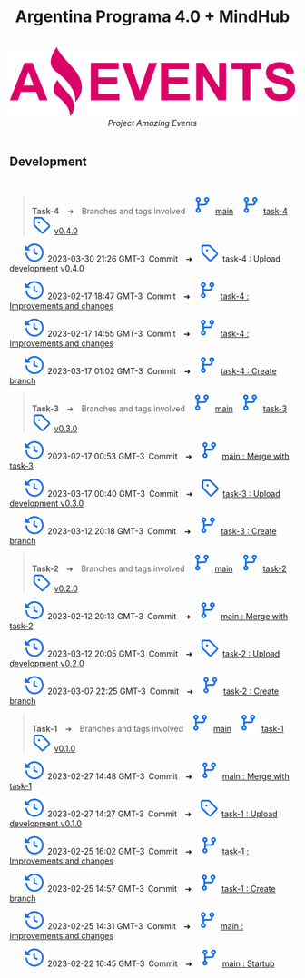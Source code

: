 <h1 align="center">Argentina Programa 4.0 + MindHub</h1>

<p align="center">
  <br>
  <img src="./assets/img/logo.png" alt="logo"/>
  <br>
  <i>Project Amazing Events</i>
  <br>
  <br>
</p>

## Development

<br>

> **Task-4**&emsp;➜&emsp;Branches and tags involved&emsp;![branch](./assets/img/icon/branch.svg)&ensp;[main](https://github.com/CarlosArielPaz/AE_Carlos_Ariel_Paz/tree/main)&emsp;![branch](./assets/img/icon/branch.svg)&ensp;[task-4](https://github.com/CarlosArielPaz/AE_Carlos_Ariel_Paz/tree/task-4)&emsp;![tag](./assets/img/icon/tag.svg)&ensp;[v0.4.0](https://github.com/CarlosArielPaz/AE_Carlos_Ariel_Paz/releases/tag/v0.4.0)

&emsp;&emsp;![commit](./assets/img/icon/commit.svg)&ensp;2023-03-30 21:26 GMT-3&ensp;Commit&emsp;➜&emsp;![branch](./assets/img/icon/tag.svg)&ensp;task-4 : Upload development v0.4.0

&emsp;&emsp;![commit](./assets/img/icon/commit.svg)&ensp;2023-02-17 18:47 GMT-3&ensp;Commit&emsp;➜&emsp;![branch](./assets/img/icon/branch.svg)&ensp;[task-4 : Improvements and changes](https://github.com/CarlosArielPaz/AE_Carlos_Ariel_Paz/tree/9a7d78d98fc60d1680cb3d95177a3800ba72a905)

&emsp;&emsp;![commit](./assets/img/icon/commit.svg)&ensp;2023-02-17 14:55 GMT-3&ensp;Commit&emsp;➜&emsp;![branch](./assets/img/icon/branch.svg)&ensp;[task-4 : Improvements and changes](https://github.com/CarlosArielPaz/AE_Carlos_Ariel_Paz/tree/5f60c11153737d24b7cb2a679d037decd29d694a)

&emsp;&emsp;![commit](./assets/img/icon/commit.svg)&ensp;2023-03-17 01:02 GMT-3&ensp;Commit&emsp;➜&emsp;![branch](./assets/img/icon/branch.svg)&ensp;[task-4 : Create branch](https://github.com/CarlosArielPaz/AE_Carlos_Ariel_Paz/tree/947a65dab1e73e987bf2f0edfec2efe822f8eaef)

> **Task-3**&emsp;➜&emsp;Branches and tags involved&emsp;![branch](./assets/img/icon/branch.svg)&ensp;[main](https://github.com/CarlosArielPaz/AE_Carlos_Ariel_Paz/tree/main)&emsp;![branch](./assets/img/icon/branch.svg)&ensp;[task-3](https://github.com/CarlosArielPaz/AE_Carlos_Ariel_Paz/tree/task-3)&emsp;![tag](./assets/img/icon/tag.svg)&ensp;[v0.3.0](https://github.com/CarlosArielPaz/AE_Carlos_Ariel_Paz/releases/tag/v0.3.0)

&emsp;&emsp;![commit](./assets/img/icon/commit.svg)&ensp;2023-02-17 00:53 GMT-3&ensp;Commit&emsp;➜&emsp;![branch](./assets/img/icon/branch.svg)&ensp;[main : Merge with task-3](https://github.com/CarlosArielPaz/AE_Carlos_Ariel_Paz/tree/314d7a752cc9a476597bac1bb5ff38809a216c1f)

&emsp;&emsp;![commit](./assets/img/icon/commit.svg)&ensp;2023-03-17 00:40 GMT-3&ensp;Commit&emsp;➜&emsp;![branch](./assets/img/icon/tag.svg)&ensp;[task-3 : Upload development v0.3.0](https://github.com/CarlosArielPaz/AE_Carlos_Ariel_Paz/releases/tag/v0.3.0)

&emsp;&emsp;![commit](./assets/img/icon/commit.svg)&ensp;2023-03-12 20:18 GMT-3&ensp;Commit&emsp;➜&emsp;![branch](./assets/img/icon/branch.svg)&ensp;[task-3 : Create branch](https://github.com/CarlosArielPaz/AE_Carlos_Ariel_Paz/tree/7ef0d622fdb05036f16f2639d802505d0237e505)

> **Task-2**&emsp;➜&emsp;Branches and tags involved&emsp;![branch](./assets/img/icon/branch.svg)&ensp;[main](https://github.com/CarlosArielPaz/AE_Carlos_Ariel_Paz/tree/main)&emsp;![branch](./assets/img/icon/branch.svg)&ensp;[task-2](https://github.com/CarlosArielPaz/AE_Carlos_Ariel_Paz/tree/task-2)&emsp;![tag](./assets/img/icon/tag.svg)&ensp;[v0.2.0](https://github.com/CarlosArielPaz/AE_Carlos_Ariel_Paz/releases/tag/v0.2.0)

&emsp;&emsp;![commit](./assets/img/icon/commit.svg)&ensp;2023-02-12 20:13 GMT-3&ensp;Commit&emsp;➜&emsp;![branch](./assets/img/icon/branch.svg)&ensp;[main : Merge with task-2](https://github.com/CarlosArielPaz/AE_Carlos_Ariel_Paz/tree/46497724e5c688ea911b757b17a003f6ed6641d9)

&emsp;&emsp;![commit](./assets/img/icon/commit.svg)&ensp;2023-03-12 20:05 GMT-3&ensp;Commit&emsp;➜&emsp;![branch](./assets/img/icon/tag.svg)&ensp;[task-2 : Upload development v0.2.0](https://github.com/CarlosArielPaz/AE_Carlos_Ariel_Paz/releases/tag/v0.2.0)

&emsp;&emsp;![commit](./assets/img/icon/commit.svg)&ensp;2023-03-07 22:25 GMT-3&ensp;Commit&emsp;➜&emsp;![branch](./assets/img/icon/branch.svg)&ensp;[task-2 : Create branch](https://github.com/CarlosArielPaz/AE_Carlos_Ariel_Paz/tree/b13b3f20194e1b1fcaaee32b71dfc4d1d0cd87ed)

> **Task-1**&emsp;➜&emsp;Branches and tags involved&emsp;![branch](./assets/img/icon/branch.svg)&ensp;[main](https://github.com/CarlosArielPaz/AE_Carlos_Ariel_Paz/tree/main)&emsp;![branch](./assets/img/icon/branch.svg)&ensp;[task-1](https://github.com/CarlosArielPaz/AE_Carlos_Ariel_Paz/tree/task-1)&emsp;![tag](./assets/img/icon/tag.svg)&ensp;[v0.1.0](https://github.com/CarlosArielPaz/AE_Carlos_Ariel_Paz/releases/tag/v0.1.0)

&emsp;&emsp;![commit](./assets/img/icon/commit.svg)&ensp;2023-02-27 14:48 GMT-3&ensp;Commit&emsp;➜&emsp;![branch](./assets/img/icon/branch.svg)&ensp;[main : Merge with task-1](https://github.com/CarlosArielPaz/AE_Carlos_Ariel_Paz/tree/e69ed69a69f808918dfefc341cf83ced17f7be2e)

&emsp;&emsp;![commit](./assets/img/icon/commit.svg)&ensp;2023-02-27 14:27 GMT-3&ensp;Commit&emsp;➜&emsp;![branch](./assets/img/icon/tag.svg)&ensp;[task-1 : Upload development v0.1.0](https://github.com/CarlosArielPaz/AE_Carlos_Ariel_Paz/releases/tag/v0.1.0)

&emsp;&emsp;![commit](./assets/img/icon/commit.svg)&ensp;2023-02-25 16:02 GMT-3&ensp;Commit&emsp;➜&emsp;![branch](./assets/img/icon/branch.svg)&ensp;[task-1 : Improvements and changes](https://github.com/CarlosArielPaz/AE_Carlos_Ariel_Paz/tree/451a1b99d690a116ac7e362e0329fd6d947a363e)

&emsp;&emsp;![commit](./assets/img/icon/commit.svg)&ensp;2023-02-25 14:57 GMT-3&ensp;Commit&emsp;➜&emsp;![branch](./assets/img/icon/branch.svg)&ensp;[task-1 : Create branch](https://github.com/CarlosArielPaz/AE_Carlos_Ariel_Paz/tree/a05a88ef134465b60d8b1518d7a911fe511e6aa8)

&emsp;&emsp;![commit](./assets/img/icon/commit.svg)&ensp;2023-02-25 14:31 GMT-3&ensp;Commit&emsp;➜&emsp;![branch](./assets/img/icon/branch.svg)&ensp;[main : Improvements and changes](https://github.com/CarlosArielPaz/AE_Carlos_Ariel_Paz/tree/c9852c4b9b18016fc56ee39a1e75ccfd57a598a1)

&emsp;&emsp;![commit](./assets/img/icon/commit.svg)&ensp;2023-02-22 16:45 GMT-3&ensp;Commit&emsp;➜&emsp;![branch](./assets/img/icon/branch.svg)&ensp;[main : Startup](https://github.com/CarlosArielPaz/AE_Carlos_Ariel_Paz/tree/a24b88b4c7a0010a0068a23f0d0f7b4acbfdc866)
